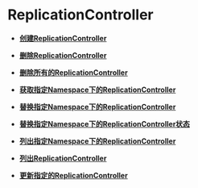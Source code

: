 # ReplicationController<a name="cce_02_0015"></a>

-   **[创建ReplicationController](创建ReplicationController.md)**  

-   **[删除ReplicationController](删除ReplicationController.md)**  

-   **[删除所有的ReplicationController](删除所有的ReplicationController.md)**  

-   **[获取指定Namespace下的ReplicationController](获取指定Namespace下的ReplicationController.md)**  

-   **[替换指定Namespace下的ReplicationController](替换指定Namespace下的ReplicationController.md)**  

-   **[替换指定Namespace下的ReplicationController状态](替换指定Namespace下的ReplicationController状态.md)**  

-   **[列出指定Namespace下的ReplicationController](列出指定Namespace下的ReplicationController.md)**  

-   **[列出ReplicationController](列出ReplicationController.md)**  

-   **[更新指定的ReplicationController](更新指定的ReplicationController.md)**  


